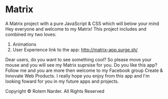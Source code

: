 # Matrix
A Matrix project with a pure JavaScript &amp; CSS which will below your mind 
Hey everyone and welcome to my Matrix!
This project includes and combined my two loves:
1) Animations
2) User Experience
link to the app:  http://matrix-app.surge.sh/

Dear users, do you want to see something cool? 
So please move your mouse and you will see my Matrix suprsise for you.
Do you like this app? Follow me and you are more then welcome to my Facebook group Create & Innovate Web Products.
I really hope you enjoy from this app and I'm looking foward for you in my future apps and projects.

Copyright © Rotem Narder. All Rights Reserved
